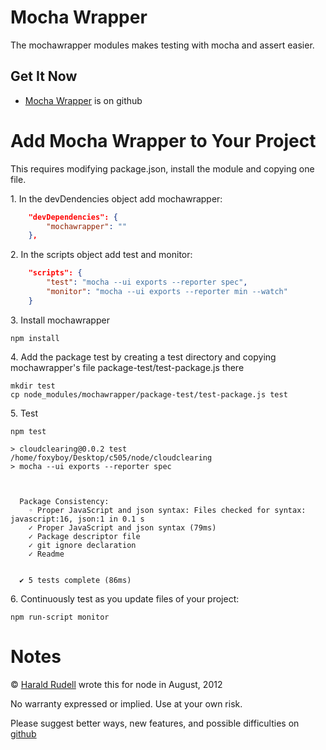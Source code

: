 # Mocha Wrapper

The mochawrapper modules makes testing with mocha and assert easier.

## Get It Now

* [Mocha Wrapper](https://github.com/haraldrudell/mochawrapper) is on github

# Add Mocha Wrapper to Your Project

This requires modifying package.json, install the module and copying one file.

1\. In the devDendencies object add mochawrapper:

```json
	"devDependencies": {
		"mochawrapper": ""
	},
```

2\. In the scripts object add test and monitor:

```json
	"scripts": {
		"test": "mocha --ui exports --reporter spec",
		"monitor": "mocha --ui exports --reporter min --watch"
	}
```

3\. Install mochawrapper

```
npm install
```

4\. Add the package test by creating a test directory and copying mochawrapper's file package-test/test-package.js there

```
mkdir test
cp node_modules/mochawrapper/package-test/test-package.js test
```

5\. Test

```
npm test

> cloudclearing@0.0.2 test /home/foxyboy/Desktop/c505/node/cloudclearing
> mocha --ui exports --reporter spec



  Package Consistency:
    ◦ Proper JavaScript and json syntax: Files checked for syntax: javascript:16, json:1 in 0.1 s
    ✓ Proper JavaScript and json syntax (79ms)
    ✓ Package descriptor file 
    ✓ git ignore declaration 
    ✓ Readme 


  ✔ 5 tests complete (86ms)
```

6\. Continuously test as you update files of your project:

```
npm run-script monitor
```

# Notes

© [Harald Rudell](http://www.haraldrudell.com) wrote this for node in August, 2012

No warranty expressed or implied. Use at your own risk.

Please suggest better ways, new features, and possible difficulties on [github](https://github.com/haraldrudell/mochawrapper)